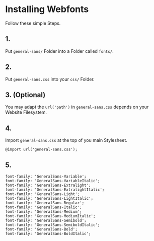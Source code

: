 # Installing Webfonts

Follow these simple Steps.

## 1.

Put `general-sans/` Folder into a Folder called `fonts/`.

## 2.

Put `general-sans.css` into your `css/` Folder.

## 3. (Optional)

You may adapt the `url('path')` in `general-sans.css` depends on your Website Filesystem.

## 4.

Import `general-sans.css` at the top of you main Stylesheet.

```
@import url('general-sans.css');
```

## 5.

```
font-family: 'GeneralSans-Variable';
font-family: 'GeneralSans-VariableItalic';
font-family: 'GeneralSans-Extralight';
font-family: 'GeneralSans-ExtralightItalic';
font-family: 'GeneralSans-Light';
font-family: 'GeneralSans-LightItalic';
font-family: 'GeneralSans-Regular';
font-family: 'GeneralSans-Italic';
font-family: 'GeneralSans-Medium';
font-family: 'GeneralSans-MediumItalic';
font-family: 'GeneralSans-Semibold';
font-family: 'GeneralSans-SemiboldItalic';
font-family: 'GeneralSans-Bold';
font-family: 'GeneralSans-BoldItalic';
```
